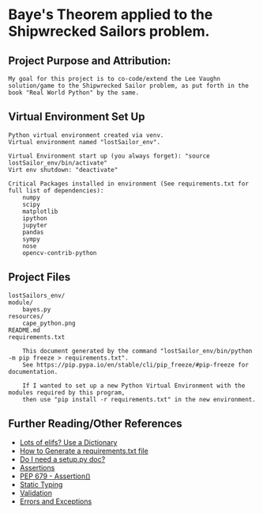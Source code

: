 # Baye's Theorem applied to the Shipwrecked Sailors problem.

## Project Purpose and Attribution: 

	My goal for this project is to co-code/extend the Lee Vaughn solution/game to the Shipwrecked Sailor problem, as put forth in the book "Real World Python" by the same. 

## Virtual Environment Set Up

	Python virtual environment created via venv. 
	Virtual environment named "lostSailor_env".

	Virtual Environment start up (you always forget): "source lostSailor_env/bin/activate"
	Virt env shutdown: "deactivate"

	Critical Packages installed in environment (See requirements.txt for full list of dependencies):
		numpy
		scipy
		matplotlib
		ipython
		jupyter
		pandas
		sympy
		nose
		opencv-contrib-python

## Project Files
		
	lostSailors_env/
	module/
		bayes.py
	resources/
		cape_python.png
	README.md
	requirements.txt
		
		This document generated by the command "lostSailor_env/bin/python -m pip freeze > requirements.txt".
		See https://pip.pypa.io/en/stable/cli/pip_freeze/#pip-freeze for documentation. 

		If I wanted to set up a new Python Virtual Environment with the modules required by this program,
		then use "pip install -r requirements.txt" in the new environment.

	
## Further Reading/Other References

* [Lots of elifs? Use a Dictionary](https://medium.com/swlh/3-alternatives-to-if-statements-to-make-your-python-code-more-readable-91a9991fb353)
* [How to Generate a requirements.txt file](https://pip.pypa.io/en/stable/user_guide/#requirements-files)
* [Do I need a setup.py doc?](https://towardsdatascience.com/requirements-vs-setuptools-python-ae3ee66e28af)
* [Assertions](https://realpython.com/python-assert-statement/)
* [PEP 679 - Assertion()](https://peps.python.org/pep-0679/)
* [Static Typing](https://betterdatascience.com/python-statically-typed/)
* [Validation](https://www.easypythondocs.com/validation.html)
* [Errors and Exceptions](https://docs.python.org/3/tutorial/errors.html)